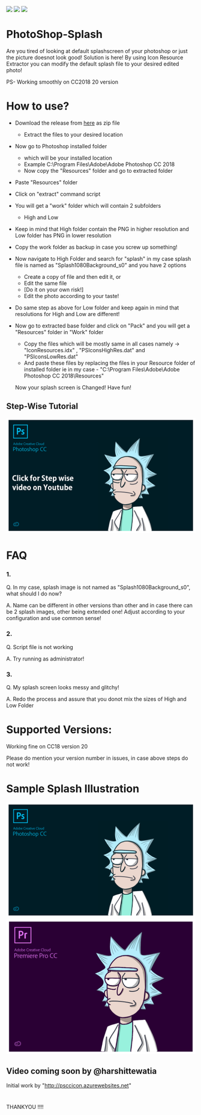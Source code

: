 ![](https://img.shields.io/github/downloads/AnshumanFauzdar/PhotoSplash/total)
![](https://img.shields.io/github/release/AnshumanFauzdar/PhotoSplash)
![](https://img.shields.io/github/repo-size/AnshumanFauzdar/PhotoSplash)

# PhotoShop-Splash

Are you tired of looking at default splashscreen of your photoshop or just the picture doesnot look good!
Solution is here! By using Icon Resource Extractor you can modify the default splash file to your desired edited photo!

PS- Working smoothly on CC2018 20 version

# How to use?

- Download the release from [here](https://github.com/AnshumanFauzdar/PhotoSplash/releases) as zip file
  - Extract the files to your desired location
- Now go to Photoshop installed folder
  - which will be your installed location 
  - Example C:\Program Files\Adobe\Adobe Photoshop CC 2018
  - Now copy the "Resources" folder and go to extracted folder
 - Paste "Resources" folder
  - Click on "extract" command script
  - You will get a "work" folder which will contain 2 subfolders
    - High and Low
- Keep in mind that High folder contain the PNG in higher resolution and Low folder has PNG in lower resolution
- Copy the work folder as backup in case you screw up something!
- Now navigate to High Folder and search for "splash" in my case splash file is named as "Splash1080Background_s0" and you have 2 options
  - Create a copy of file and then edit it, or
  - Edit the same file
   - [Do it on your own risk!]
   - Edit the photo according to your taste!
- Do same step as above for Low folder and keep again in mind that resolutions for High and Low are different!
- Now go to extracted base folder and click on "Pack" and you will get a "Resources" folder in "Work" folder
  - Copy the files which will be mostly same in all cases namely -> "IconResources.idx" , "PSIconsHighRes.dat" and "PSIconsLowRes.dat"
  - And paste these files by replacing the files in your Resource folder of installed folder ie in my case - "C:\Program Files\Adobe\Adobe Photoshop CC 2018\Resources"
  
  Now your splash screen is Changed! Have fun!
  
## Step-Wise Tutorial

[![Stepwise](https://raw.githubusercontent.com/AnshumanFauzdar/PhotoSplash/master/Stepwise.png)](https://youtu.be/FworYt5mOZs)
  
# FAQ

### 1.
Q. In my case, splash image is not named as "Splash1080Background_s0", what should I do now?

A. Name can be different in other versions than other and in case there can be 2 splash images, other being extended one! Adjust according to your configuration and use common sense!

### 2.
Q. Script file is not working

A. Try running as administrator!

### 3. 
Q. My splash screen looks messy and glitchy!

A. Redo the process and assure that you donot mix the sizes of High and Low Folder

# Supported Versions:

Working fine on CC18 version 20

Please do mention your version number in issues, in case above steps do not work!

# Sample Splash Illustration

![RickAndMorty](https://raw.githubusercontent.com/AnshumanFauzdar/PhotoSplash/master/Splash1080Background_s0.png)
![PremierePro](https://raw.githubusercontent.com/AnshumanFauzdar/PhotoSplash/master/PremierePro.png)

## Video coming soon by @harshittewatia

Initial work by "http://psccicon.azurewebsites.net"
#


THANKYOU !!!!

